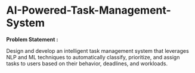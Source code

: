 # AI-Powered-Task-Management-System

**Problem Statement :**

Design and develop an intelligent task management system that leverages NLP and ML techniques to
automatically classify, prioritize, and assign tasks to users based on their behavior, deadlines, and
workloads.
